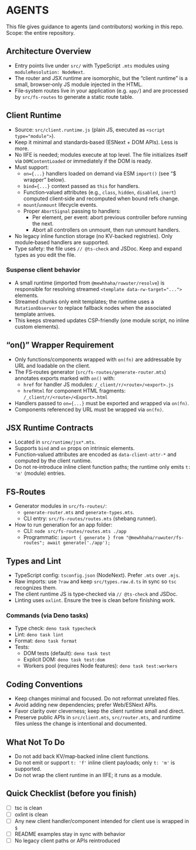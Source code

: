# AGENTS

This file gives guidance to agents (and contributors) working in this repo. Scope: the entire repository.

## Architecture Overview

- Entry points live under `src/` with TypeScript `.mts` modules using `moduleResolution: NodeNext`.
- The router and JSX runtime are isomorphic, but the “client runtime” is a small, browser‑only JS module injected in the HTML.
- File‑system routes live in your application (e.g. `app/`) and are processed by `src/fs-routes` to generate a static route table.

## Client Runtime

- Source: `src/client.runtime.js` (plain JS, executed as `<script type="module">`).
- Keep it minimal and standards‑based (ESNext + DOM APIs). Less is more.
- No IIFE is needed; modules execute at top level. The file initializes itself via `DOMContentLoaded` or immediately if the DOM is ready.
- Must support:
  - `on={...}` handlers loaded on demand via ESM `import()` (see “$ wrapper” below).
  - `bind={...}` context passed as `this` for handlers.
  - Function‑valued attributes (e.g., `class`, `hidden`, `disabled`, `inert`) computed client‑side and recomputed when bound refs change.
  - `mount`/`unmount` lifecycle events.
  - Proper `AbortSignal` passing to handlers:
    - Per element, per event: abort previous controller before running the next.
    - Abort all controllers on unmount, then run unmount handlers.
- No legacy inline function storage (no KV-backed registries). Only module‑based handlers are supported.
- Type safety: the file uses `// @ts-check` and JSDoc. Keep and expand types as you edit the file.

### Suspense client behavior

- A small runtime (imported from `@mewhhaha/ruwuter/resolve`) is responsible for resolving streamed `<template data-rw-target="...">` elements.
- Streamed chunks only emit templates; the runtime uses a `MutationObserver` to replace fallback nodes when the associated template arrives.
- This keeps streamed updates CSP-friendly (one module script, no inline custom elements).

## “on()” Wrapper Requirement

- Only functions/components wrapped with `on(fn)` are addressable by URL and loadable on the client.
- The FS‑routes generator (`src/fs-routes/generate-router.mts`) annotates exports marked with `on()` with:
  - `href` for handler JS modules: `/_client/r/<route>/<export>.js`
  - `hrefHtml` for component HTML fragments: `/_client/r/<route>/<Export>.html`
- Handlers passed to `on={...}` must be exported and wrapped via `on(fn)`.
- Components referenced by URL must be wrapped via `on(fn)`.

## JSX Runtime Contracts

- Located in `src/runtime/jsx*.mts`.
- Supports `bind` and `on` props on intrinsic elements.
- Function‑valued attributes are encoded as `data-client-attr-*` and computed by the client runtime.
- Do not re‑introduce inline client function paths; the runtime only emits `t: 'm'` (module) entries.

## FS‑Routes

- Generator modules in `src/fs-routes/`:
  - `generate-router.mts` and `generate-types.mts`.
  - CLI entry: `src/fs-routes/routes.mts` (shebang runner).
- How to run generation for an app folder:
  - CLI: `node src/fs-routes/routes.mts ./app`
  - Programmatic: `import { generate } from "@mewhhaha/ruwuter/fs-routes"; await generate('./app');`

## Types and Lint

- TypeScript config: `tsconfig.json` (NodeNext). Prefer `.mts` over `.mjs`.
- Raw imports: use `?raw` and keep `src/types.raw.d.ts` in sync so `tsc` recognizes them.
- The client runtime JS is type‑checked via `// @ts-check` and JSDoc.
- Linting uses `oxlint`. Ensure the tree is clean before finishing work.

### Commands (via Deno tasks)

- Type check: `deno task typecheck`
- Lint: `deno task lint`
- Format: `deno task format`
- Tests:
  - DOM tests (default): `deno task test`
  - Explicit DOM: `deno task test:dom`
  - Workers pool (requires Node features): `deno task test:workers`

## Coding Conventions

- Keep changes minimal and focused. Do not reformat unrelated files.
- Avoid adding new dependencies; prefer Web/ESNext APIs.
- Favor clarity over cleverness; keep the client runtime small and direct.
- Preserve public APIs in `src/client.mts`, `src/router.mts`, and runtime files unless the change is intentional and documented.

## What Not To Do

- Do not add back KV/map‑backed inline client functions.
- Do not emit or support `t: 'f'` inline client payloads; only `t: 'm'` is supported.
- Do not wrap the client runtime in an IIFE; it runs as a module.

## Quick Checklist (before you finish)

- [ ] tsc is clean
- [ ] oxlint is clean
- [ ] Any new client handler/component intended for client use is wrapped in `$`
- [ ] README examples stay in sync with behavior
- [ ] No legacy client paths or APIs reintroduced
